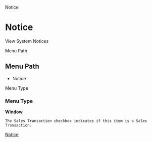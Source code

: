 
Notice
# Notice


View System Notices

Menu Path
## Menu Path



- Notice

Menu Type
### Menu Type

**Window**

```
The Sales Transaction checkbox indicates if this item is a Sales Transaction.
```

[Notice](../../window-notice.md)